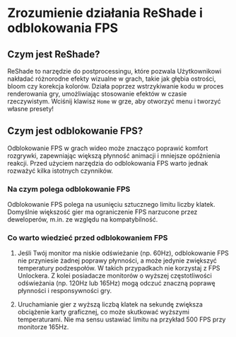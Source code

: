[//]: # (Title: Zrozumienie działania ReShade i odblokowania FPS – ulepsz swoje wrażenia z gry)
[//]: # (Description: Dowiedz się, jak ReShade poprawia jakość grafiki w Genshin Impact oraz jak odblokowanie FPS zapewnia płynniejszą rozgrywkę. Poznaj zalety i kluczowe aspekty korzystania z tych narzędzi w popularnej grze RPG.)
[//]: # (Tags: ReShade Genshin Impact, Odblokowanie FPS Genshin, Poprawa grafiki Genshin Impact, Płynniejsza rozgrywka, FPS boost, Optymalizacja grafiki Genshin, Frame rate unlocker, Mody Genshin Impact)
[//]: # (Canonical: /genshin-stella-mod/docs?page=reshade-fpsunlocker)
[//]: # (Contributors: Sefinek)

# Zrozumienie działania ReShade i odblokowania FPS

## Czym jest ReShade? <!-- {#reshade} -->
ReShade to narzędzie do postprocessingu, które pozwala Użytkownikowi nakładać różnorodne efekty wizualne w grach, takie jak głębia ostrości, bloom czy korekcja kolorów.
Działa poprzez wstrzykiwanie kodu w proces renderowania gry, umożliwiając stosowanie efektów w czasie rzeczywistym.
Wciśnij klawisz `Home` w grze, aby otworzyć menu i tworzyć własne presety!

## Czym jest odblokowanie FPS? <!-- {#fps-unlocking} -->
Odblokowanie FPS w grach wideo może znacząco poprawić komfort rozgrywki, zapewniając większą płynność animacji i mniejsze opóźnienia reakcji.
Przed użyciem narzędzia do odblokowania FPS warto jednak rozważyć kilka istotnych czynników.

### Na czym polega odblokowanie FPS <!-- {#about-fps-unlocking} -->
Odblokowanie FPS polega na usunięciu sztucznego limitu liczby klatek.
Domyślnie większość gier ma ograniczenie FPS narzucone przez deweloperów, m.in. ze względu na kompatybilność.

### Co warto wiedzieć przed odblokowaniem FPS <!-- {#fps-unlocking-considerations} -->
1. Jeśli Twój monitor ma niskie odświeżanie (np. 60Hz), odblokowanie FPS nie przyniesie żadnej poprawy płynności, a może jedynie zwiększyć temperatury podzespołów. W takich przypadkach nie korzystaj z FPS Unlockera.
  Z kolei posiadacze monitorów o wyższej częstotliwości odświeżania (np. 120Hz lub 165Hz) mogą odczuć znaczną poprawę płynności i responsywności gry.

2. Uruchamianie gier z wyższą liczbą klatek na sekundę zwiększa obciążenie karty graficznej, co może skutkować wyższymi temperaturami. Nie ma sensu ustawiać limitu na przykład 500 FPS przy monitorze 165Hz.
